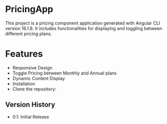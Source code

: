 # PricingApp

This project is a pricing component application generated with Angular CLI version 16.1.8. It includes functionalities for displaying and toggling between different pricing plans.

# Features

- Responsive Design
- Toggle Pricing between Monthly and Annual plans
- Dynamic Content Display
- Installation
- Clone the repository:

## Version History
- 0.1: Initial Release
